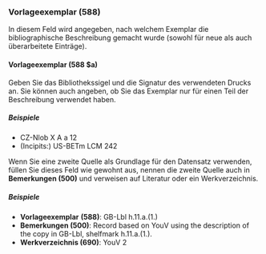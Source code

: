 ### Vorlageexemplar (588)

In diesem Feld wird angegeben, nach welchem Exemplar die bibliographische Beschreibung gemacht wurde (sowohl für neue als auch überarbeitete Einträge). 

#### **Vorlageexemplar (588 $a)**

Geben Sie das Bibliothekssigel und die Signatur des verwendeten Drucks an. Sie können auch angeben, ob Sie das Exemplar nur für einen Teil der Beschreibung verwendet haben.

##### Beispiele

- CZ-Nlob X A a 12
- (Incipits:) US-BETm LCM 242

Wenn Sie eine zweite Quelle als Grundlage für den Datensatz verwenden, füllen Sie dieses Feld wie gewohnt aus, nennen die zweite Quelle auch in **Bemerkungen (500)** und verweisen auf Literatur oder ein Werkverzeichnis.

##### Beispiele

- **Vorlageexemplar** **(588)**: GB-Lbl h.11.a.(1.)
- **Bemerkungen (500)**: Record based on YouV using the description of the copy in GB-Lbl, shelfmark h.11.a.(1.).
- **Werkverzeichnis (690)**: YouV 2